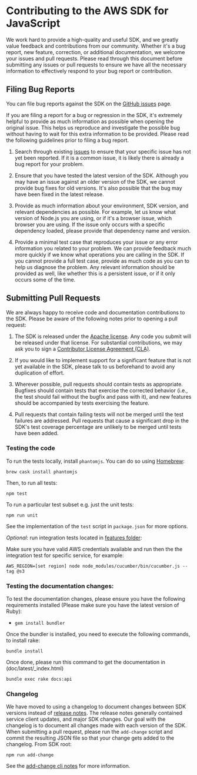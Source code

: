 # Contributing to the AWS SDK for JavaScript

We work hard to provide a high-quality and useful SDK, and we greatly value
feedback and contributions from our community. Whether it's a bug report,
new feature, correction, or additional documentation, we welcome your issues
and pull requests. Please read through this document before submitting any
issues or pull requests to ensure we have all the necessary information to
effectively respond to your bug report or contribution.


## Filing Bug Reports

You can file bug reports against the SDK on the [GitHub issues][issues] page.

If you are filing a report for a bug or regression in the SDK, it's extremely
helpful to provide as much information as possible when opening the original
issue. This helps us reproduce and investigate the possible bug without having
to wait for this extra information to be provided. Please read the following
guidelines prior to filing a bug report.

1. Search through existing [issues][] to ensure that your specific issue has
   not yet been reported. If it is a common issue, it is likely there is
   already a bug report for your problem.

2. Ensure that you have tested the latest version of the SDK. Although you
   may have an issue against an older version of the SDK, we cannot provide
   bug fixes for old versions. It's also possible that the bug may have been
   fixed in the latest release.

3. Provide as much information about your environment, SDK version, and
   relevant dependencies as possible. For example, let us know what version
   of Node.js you are using, or if it's a browser issue, which browser you
   are using. If the issue only occurs with a specific dependency loaded,
   please provide that dependency name and version.

4. Provide a minimal test case that reproduces your issue or any error
   information you related to your problem. We can provide feedback much
   more quickly if we know what operations you are calling in the SDK. If
   you cannot provide a full test case, provide as much code as you can
   to help us diagnose the problem. Any relevant information should be provided
   as well, like whether this is a persistent issue, or if it only occurs
   some of the time.


## Submitting Pull Requests

We are always happy to receive code and documentation contributions to the SDK.
Please be aware of the following notes prior to opening a pull request:

1. The SDK is released under the [Apache license][license]. Any code you submit
   will be released under that license. For substantial contributions, we may
   ask you to sign a [Contributor License Agreement (CLA)][cla].

2. If you would like to implement support for a significant feature that is not
   yet available in the SDK, please talk to us beforehand to avoid any
   duplication of effort.

3. Wherever possible, pull requests should contain tests as appropriate.
   Bugfixes should contain tests that exercise the corrected behavior (i.e., the
   test should fail without the bugfix and pass with it), and new features 
   should be accompanied by tests exercising the feature.

4. Pull requests that contain failing tests will not be merged until the test
   failures are addressed. Pull requests that cause a significant drop in the
   SDK's test coverage percentage are unlikely to be merged until tests have
   been added.

### Testing the code

To run the tests locally, install `phantomjs`. You can do so using [Homebrew][homebrew]:

```
brew cask install phantomjs
```

Then, to run all tests:

```
npm test
```

To run a particular test subset e.g. just the unit tests:

```
npm run unit
```

See the implementation of the `test` script in `package.json` for more options.

*Optional*: run integration tests located in [features folder](./features):

Make sure you have valid AWS credentials available and run then the the integration test for 
specific service, for example:

```
AWS_REGION=[set region] node node_modules/cucumber/bin/cucumber.js --tag @s3
```

### Testing the documentation changes:

To test the documentation changes, please ensure you have the following requirements installed (Please make sure you have the latest version of Ruby):

* `gem install bundler`

Once the bundler is installed, you need to execute the following commands, to install rake:

```
bundle install
```

Once done, please run this command to get the documentation in (doc/latest/_index.html)

```
bundle exec rake docs:api
```

### Changelog

We have moved to using a changelog to document changes between SDK versions instead of [release notes][releasenotes].
The release notes generally contained service client updates, and major SDK changes. 
Our goal with the changelog is to document all changes made with each version of the SDK. 
When submitting a pull request, please run the `add-change` script and commit the resulting JSON file so that your change gets added to the changelog.
From SDK root:
```
npm run add-change
```

See the [add-change cli notes](./scripts/changelog/README.md) for more information.

[issues]: https://github.com/aws/aws-sdk-js/issues
[pr]: https://github.com/aws/aws-sdk-js/pulls
[license]: http://aws.amazon.com/apache2.0/
[cla]: http://en.wikipedia.org/wiki/Contributor_License_Agreement
[homebrew]: http://brew.sh/
[releasenotes]: https://aws.amazon.com/releasenotes/JavaScript
